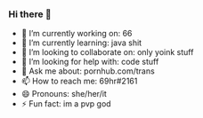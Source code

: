 ### Hi there 👋



- 🔭 I’m currently working on: 66
- 🌱 I’m currently learning: java shit
- 👯 I’m looking to collaborate on: only yoink stuff
- 🤔 I’m looking for help with: code stuff
- 💬 Ask me about: pornhub.com/trans
- 📫 How to reach me: 69hr#2161
- 😄 Pronouns: she/her/it
- ⚡ Fun fact: im a pvp god

